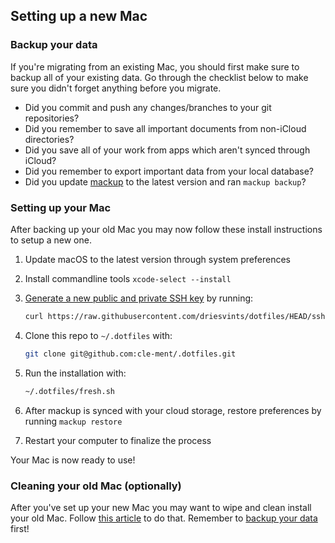 ## Setting up a new Mac

### Backup your data

If you're migrating from an existing Mac, you should first make sure to backup all of your existing data. Go through the checklist below to make sure you didn't forget anything before you migrate.

- Did you commit and push any changes/branches to your git repositories?
- Did you remember to save all important documents from non-iCloud directories?
- Did you save all of your work from apps which aren't synced through iCloud?
- Did you remember to export important data from your local database?
- Did you update [mackup](https://github.com/lra/mackup) to the latest version and ran `mackup backup`?

### Setting up your Mac

After backing up your old Mac you may now follow these install instructions to setup a new one.

1. Update macOS to the latest version through system preferences
2. Install commandline tools `xcode-select --install`
3. [Generate a new public and private SSH key](https://docs.github.com/en/github/authenticating-to-github/generating-a-new-ssh-key-and-adding-it-to-the-ssh-agent) by running:

   ```zsh
   curl https://raw.githubusercontent.com/driesvints/dotfiles/HEAD/ssh.sh | sh -s "<your-email-address>"
   ```

4. Clone this repo to `~/.dotfiles` with:

   ```zsh
   git clone git@github.com:cle-ment/.dotfiles.git
   ```

5. Run the installation with:

   ```zsh
   ~/.dotfiles/fresh.sh
   ```

6. After mackup is synced with your cloud storage, restore preferences by running `mackup restore`
7. Restart your computer to finalize the process

Your Mac is now ready to use!

### Cleaning your old Mac (optionally)

After you've set up your new Mac you may want to wipe and clean install your old Mac. Follow [this article](https://support.apple.com/guide/mac-help/erase-and-reinstall-macos-mh27903/mac) to do that. Remember to [backup your data](#backup-your-data) first!
